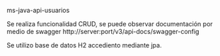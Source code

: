 ms-java-api-usuarios

Se realiza funcionalidad CRUD, se puede observar documentación por medio de swagger
http://server:port/v3/api-docs/swagger-config

Se utilizo base de datos H2 accediento mediante jpa.
